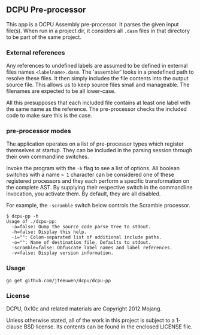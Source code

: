## DCPU Pre-processor

This app is a DCPU Assembly pre-processor. It parses the given input file(s).
When run in a project dir, it considers all `.dasm` files in that
directory to be part of the same project.

### External references

Any references to undefined labels are assumed to be defined
in external files names `<labelname>.dasm`. The 'assembler' looks in a
predefined path to resolve these files. It then simply includes the file
contents into the output source file. This allows us to keep source files
small and manageable. The filenames are expected to be all lower-case.

All this presupposes that each included file contains at least one label
with the same name as the reference. The pre-processor checks the
included code to make sure this is the case.

### pre-processor modes

The application operates on a list of pre-processor types which register
themselves at startup. They can be included in the parsing session through
their own commandline switches.

Invoke the program with the `-h` flag to see a list of options.
All boolean switches with a name `> 1` character can be considered
one of these registered processors and they each perform a specific
transformation on the complete AST. By supplying their respective switch
in the commandline invocation, you activate them. By default, they are
all disabled.

For example, the `-scramble` switch below controls the Scramble processor.

    $ dcpu-pp -h 
    Usage of ./dcpu-pp:
      -a=false: Dump the source code parse tree to stdout.
      -h=false: Display this help.
      -i="": Colon-separated list of additional include paths.
      -o="": Name of destination file. Defaults to stdout.
      -scramble=false: Obfuscate label names and label references.
      -v=false: Display version information.

### Usage

    go get github.com/jteeuwen/dcpu/dcpu-pp

### License

DCPU, 0x10c and related materials are Copyright 2012 Mojang.

Unless otherwise stated, all of the work in this project is subject to a
1-clause BSD license. Its contents can be found in the enclosed LICENSE file.
